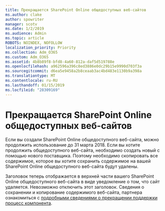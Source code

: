 ```yaml
---
title: Прекращается SharePoint Online общедоступных веб-сайтов
ms.author: clake
author: spowriter
manager: scotv
ms.date: 1/2/2019
ms.audience: Admin
ms.topic: article
ROBOTS: NOINDEX, NOFOLLOW
localization_priority: Priority
ms.collection: Adm_O365
ms.custom: Adm_O365
ms.assetid: 4b8b89f8-bfd8-4a60-812a-daf5d519788e
ms.openlocfilehash: a962596a396c8ed3886e0dc29b15e9990d703f3a
ms.sourcegitcommit: d6ea5e9458a2b8ceaab3ac4bd483e1130b9a398a
ms.translationtype: MT
ms.contentlocale: ru-RU
ms.lasthandoff: 01/15/2019
ms.locfileid: "28309169"
---
```

# <a name="sharepoint-online-public-websites-are-being-discontinued"></a>Прекращается SharePoint Online общедоступных веб-сайтов

Если вы создали SharePoint Online общедоступного веб-сайта, можно продолжить использование до 31 марта 2018. Если вы хотите продолжить общедоступного веб-сайта, необходимо создать новый с помощью нового поставщика. Поэтому необходимо скопировать все содержимое, которое вы хотите сохранить содержимое на вашей SharePoint Online общедоступного веб-сайта будут удалены.
  
Заголовок теперь отображается в верхней части вашего SharePoint Online общедоступного веб-сайта в виде уведомление о том, что сайт удаляется. Невозможно отключить этот заголовок. Сведения о сохранении и копирование содержимого веб-сайта, партнера ознакомиться с [подробными сведениями о прекращении поддержки процесс компонента](https://go.microsoft.com/fwlink/?linkid=866980). 
  

